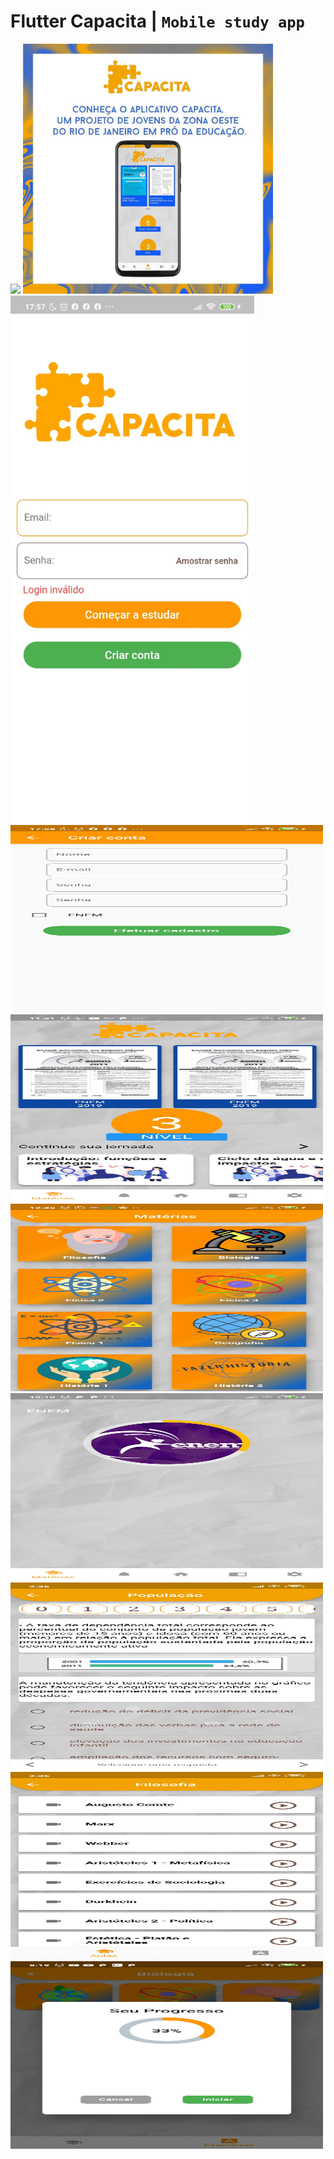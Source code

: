 # Flutter Capacita  | `Mobile study app`

<img src="/screenshots/Logo.jpg">


<img src="/screenshots/pub.jpg" height=400 width=400>
<img src="/screenshots/login.jpg" height=844 width=390>
<img src="/screenshots/create.jpg" height=300 width=500>
<img src="/screenshots/home.jpg" height=300 width=500>
<img src="/screenshots/materias.jpg" height=300 width=500>
<img src="/screenshots/cursos.jpg" height=300 width=500>
<img src="/screenshots/questoes.jpg" height=300 width=500>
<img src="/screenshots/aulas.jpg" height=300 width=500>
<img src="/screenshots/progresso.jpg" height=300 width=500>



